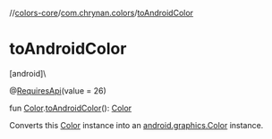 //[colors-core](../../index.md)/[com.chrynan.colors](index.md)/[toAndroidColor](to-android-color.md)

# toAndroidColor

[android]\

@[RequiresApi](https://developer.android.com/reference/kotlin/androidx/annotation/RequiresApi.html)(value = 26)

fun [Color](-color/index.md#-1744101215%2FExtensions%2F747183510).[toAndroidColor](to-android-color.md)(): [Color](https://developer.android.com/reference/kotlin/android/graphics/Color.html)

Converts this [Color](-color/index.md#-1744101215%2FExtensions%2F747183510) instance into an [android.graphics.Color](https://developer.android.com/reference/kotlin/android/graphics/Color.html) instance.
